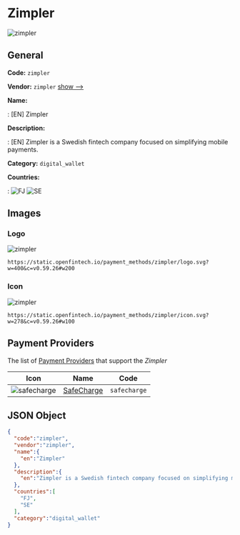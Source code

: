 
# Zimpler 
![zimpler](https://static.openfintech.io/payment_methods/zimpler/logo.svg?w=400&c=v0.59.26#w200)  

## General 
**Code:** `zimpler` 
 
**Vendor:** `zimpler` [show -->](/vendors/zimpler/) 
 
**Name:** 
 
:	[EN] Zimpler 
 
**Description:** 
 
: [EN] Zimpler is a Swedish fintech company focused on simplifying mobile payments.  
 
**Category:** `digital_wallet` 
 
**Countries:** 
 
:	![FJ](https://cdnjs.cloudflare.com/ajax/libs/flag-icon-css/3.3.0/flags/4x3/fj.svg#w24) 	![SE](https://cdnjs.cloudflare.com/ajax/libs/flag-icon-css/3.3.0/flags/4x3/se.svg#w24)  

## Images 

### Logo 
![zimpler](https://static.openfintech.io/payment_methods/zimpler/logo.svg?w=400&c=v0.59.26#w200)  

```
https://static.openfintech.io/payment_methods/zimpler/logo.svg?w=400&c=v0.59.26#w200
```  

### Icon 
![zimpler](https://static.openfintech.io/payment_methods/zimpler/icon.svg?w=278&c=v0.59.26#w100)  

```
https://static.openfintech.io/payment_methods/zimpler/icon.svg?w=278&c=v0.59.26#w100
```  

## Payment Providers 
 
The list of [Payment Providers](/payment-providers/) that support the _Zimpler_ 

|Icon|Name|Code| 
|:---:|:---:|:---:| 
|![safecharge](https://static.openfintech.io/payment_providers/safecharge/icon.svg?w=278&c=v0.59.26#w100) |[SafeCharge ](/payment-providers/safecharge/)|`safecharge`| 
 

## JSON Object 

```json
{
  "code":"zimpler",
  "vendor":"zimpler",
  "name":{
    "en":"Zimpler"
  },
  "description":{
    "en":"Zimpler is a Swedish fintech company focused on simplifying mobile payments. "
  },
  "countries":[
    "FJ",
    "SE"
  ],
  "category":"digital_wallet"
}
```  
